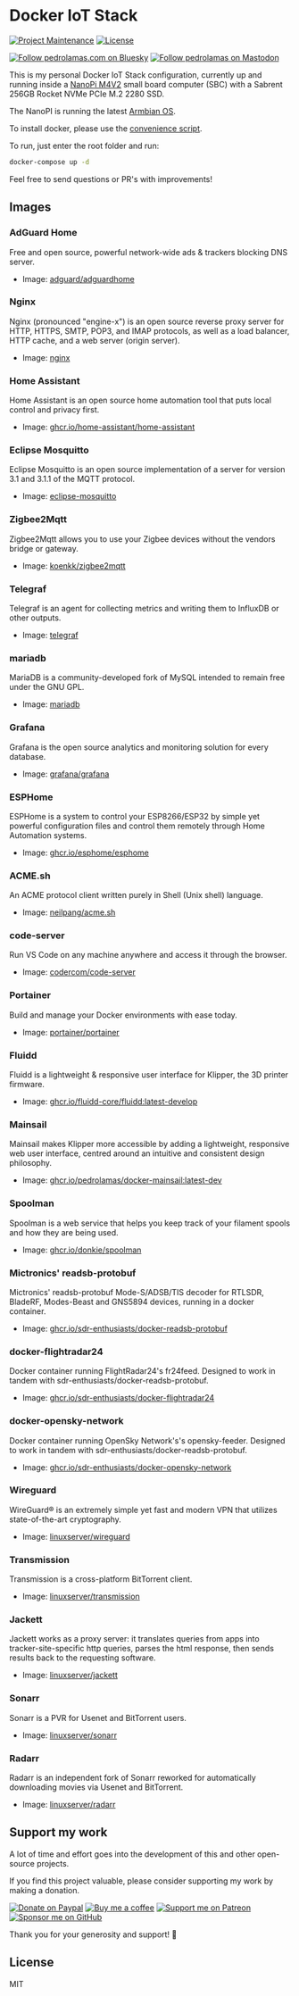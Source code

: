 # Docker IoT Stack

[![Project Maintenance](https://img.shields.io/maintenance/yes/2025.svg)](https://github.com/pedrolamas/nanopineo2-docker-config 'GitHub Repository')
[![License](https://img.shields.io/github/license/pedrolamas/nanopineo2-docker-config.svg)](https://github.com/pedrolamas/nanopineo2-docker-config/blob/master/LICENSE 'License')

[![Follow pedrolamas.com on Bluesky](https://img.shields.io/badge/dynamic/json?url=https%3A%2F%2Fpublic.api.bsky.app%2Fxrpc%2Fapp.bsky.actor.getProfile%2F%3Factor%3Dpedrolamas.com&query=%24.followersCount&style=social&logo=bluesky&label=Follow%20%40pedrolamas.com)](https://bsky.app/profile/pedrolamas.com)
[![Follow pedrolamas on Mastodon](https://img.shields.io/mastodon/follow/109365776481898704?label=Follow%20@pedrolamas%20on%20Mastodon&domain=https%3A%2F%2Fhachyderm.io&style=social)](https://hachyderm.io/@pedrolamas)

This is my personal Docker IoT Stack configuration, currently up and running inside a [NanoPi M4V2](https://www.friendlyarm.com/index.php?route=product/product&product_id=180) small board computer (SBC) with a Sabrent 256GB Rocket NVMe PCIe M.2 2280 SSD.

The NanoPI is running the latest [Armbian OS](https://www.armbian.com/nanopi-m4-v2/).

To install docker, please use the [convenience script](https://docs.docker.com/install/linux/docker-ce/ubuntu/#install-using-the-convenience-script).

To run, just enter the root folder and run:

```sh
docker-compose up -d
```

Feel free to send questions or PR's with improvements!

## Images

### AdGuard Home

Free and open source, powerful network-wide ads & trackers blocking DNS server.

* Image: [adguard/adguardhome](https://hub.docker.com/r/adguard/adguardhome)

### Nginx

Nginx (pronounced "engine-x") is an open source reverse proxy server for HTTP, HTTPS, SMTP, POP3, and IMAP protocols, as well as a load balancer, HTTP cache, and a web server (origin server).

* Image: [nginx](https://hub.docker.com/_/nginx)

### Home Assistant

Home Assistant is an open source home automation tool that puts local control and privacy first.

* Image: [ghcr.io/home-assistant/home-assistant](https://github.com/home-assistant/core/pkgs/container/home-assistant)

### Eclipse Mosquitto

Eclipse Mosquitto is an open source implementation of a server for version 3.1 and 3.1.1 of the MQTT protocol.

* Image: [eclipse-mosquitto](https://hub.docker.com/_/eclipse-mosquitto)

### Zigbee2Mqtt

Zigbee2Mqtt allows you to use your Zigbee devices without the vendors bridge or gateway.

* Image: [koenkk/zigbee2mqtt](https://hub.docker.com/r/koenkk/zigbee2mqtt)

### Telegraf

Telegraf is an agent for collecting metrics and writing them to InfluxDB or other outputs.

* Image: [telegraf](https://hub.docker.com/_/telegraf)

### mariadb

MariaDB is a community-developed fork of MySQL intended to remain free under the GNU GPL.

* Image: [mariadb](https://hub.docker.com/_/mariadb)

### Grafana

Grafana is the open source analytics and monitoring solution for every database.

* Image: [grafana/grafana](https://hub.docker.com/r/grafana/grafana)

### ESPHome

ESPHome is a system to control your ESP8266/ESP32 by simple yet powerful configuration files and control them remotely through Home Automation systems.

* Image: [ghcr.io/esphome/esphome](https://github.com/esphome/esphome/pkgs/container/esphome)

### ACME.sh

An ACME protocol client written purely in Shell (Unix shell) language.

* Image: [neilpang/acme.sh](https://hub.docker.com/r/neilpang/acme.sh)

### code-server

Run VS Code on any machine anywhere and access it through the browser.

* Image: [codercom/code-server](https://hub.docker.com/r/codercom/code-server)

### Portainer

Build and manage your Docker environments with ease today.

* Image: [portainer/portainer](https://hub.docker.com/r/portainer/portainer)

### Fluidd

Fluidd is a lightweight & responsive user interface for Klipper, the 3D printer firmware.

* Image: [ghcr.io/fluidd-core/fluidd:latest-develop](https://github.com/fluidd-core/fluidd/pkgs/container/fluidd)

### Mainsail

Mainsail makes Klipper more accessible by adding a lightweight, responsive web user interface, centred around an intuitive and consistent design philosophy.

* Image: [ghcr.io/pedrolamas/docker-mainsail:latest-dev](https://github.com/pedrolamas/docker-mainsail/pkgs/container/docker-mainsail)

### Spoolman

Spoolman is a web service that helps you keep track of your filament spools and how they are being used.

* Image: [ghcr.io/donkie/spoolman](https://github.com/donkie/spoolman/pkgs/container/spoolman)

### Mictronics' readsb-protobuf

Mictronics' readsb-protobuf Mode-S/ADSB/TIS decoder for RTLSDR, BladeRF, Modes-Beast and GNS5894 devices, running in a docker container.

* Image: [ghcr.io/sdr-enthusiasts/docker-readsb-protobuf](https://github.com/sdr-enthusiasts/docker-readsb-protobuf/pkgs/container/docker-readsb-protobuf)

### docker-flightradar24

Docker container running FlightRadar24's fr24feed. Designed to work in tandem with sdr-enthusiasts/docker-readsb-protobuf.

* Image: [ghcr.io/sdr-enthusiasts/docker-flightradar24](https://github.com/sdr-enthusiasts/docker-flightradar24/pkgs/container/docker-flightradar24)

### docker-opensky-network

Docker container running OpenSky Network's's opensky-feeder. Designed to work in tandem with sdr-enthusiasts/docker-readsb-protobuf.

* Image: [ghcr.io/sdr-enthusiasts/docker-opensky-network](https://github.com/sdr-enthusiasts/docker-opensky-network/pkgs/container/docker-opensky-network)

### Wireguard

WireGuard® is an extremely simple yet fast and modern VPN that utilizes state-of-the-art cryptography.

* Image: [linuxserver/wireguard](https://hub.docker.com/r/linuxserver/wireguard)

### Transmission

Transmission is a cross-platform BitTorrent client.

* Image: [linuxserver/transmission](https://hub.docker.com/r/linuxserver/transmission)

### Jackett

Jackett works as a proxy server: it translates queries from apps into tracker-site-specific http queries, parses the html response, then sends results back to the requesting software.

* Image: [linuxserver/jackett](https://hub.docker.com/r/linuxserver/jackett)

### Sonarr

Sonarr is a PVR for Usenet and BitTorrent users.

* Image: [linuxserver/sonarr](https://hub.docker.com/r/linuxserver/sonarr)

### Radarr

Radarr is an independent fork of Sonarr reworked for automatically downloading movies via Usenet and BitTorrent.

* Image: [linuxserver/radarr](https://hub.docker.com/r/linuxserver/radarr)

## Support my work

A lot of time and effort goes into the development of this and other open-source projects.

If you find this project valuable, please consider supporting my work by making a donation.

[![Donate on Paypal](https://img.shields.io/badge/donate-paypal-blue.svg)](https://paypal.me/pedrolamas 'Donate on Paypal')
[![Buy me a coffee](https://img.shields.io/badge/buy%20me%20a%20coffee-kofi-blue.svg)](https://ko-fi.com/pedrolamas 'Buy me a coffee')
[![Support me on Patreon](https://img.shields.io/badge/join-patreon-blue.svg)](https://www.patreon.com/pedrolamas 'Support me on Patreon')
[![Sponsor me on GitHub](https://img.shields.io/github/sponsors/pedrolamas.svg?label=github%20sponsors)](https://github.com/sponsors/pedrolamas 'Sponsor me on GitHub')

Thank you for your generosity and support! 🙏

## License

MIT
